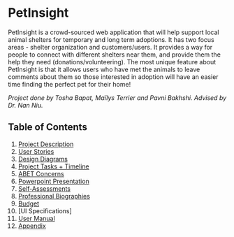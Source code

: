 # PetInsight

PetInsight is a crowd-sourced web application that will help support local animal shelters for temporary and long term adoptions. It has two focus areas - shelter organization and customers/users. It provides a way for people to connect with different shelters near them, and provide them the help they need (donations/volunteering). The most unique feature about PetInsight is that it allows users who have met the animals to leave comments about them so those interested in adoption will have an easier time finding the perfect pet for their home!

<em>Project done by Tosha Bapat, Maïlys Terrier and Pavni Bakhshi.
Advised by Dr. Nan Niu.</em>

## Table of Contents
1. [Project Description][2]
2. [User Stories][3]
3. [Design Diagrams][11]
4. [Project Tasks + Timeline][4]
5. [ABET Concerns][5]
6. [Powerpoint Presentation][6]
7. [Self-Assessments][7]
8. [Professional Biographies][8]
9. [Budget][9]
10. [UI Specifications]
11. [User Manual][10]
12. [Appendix][11]

[2]: https://github.com/mterrier23/PetInsights/blob/master/Project%20Report/PetInsight%20Project%20Proposal.docx
[3]: https://github.com/mterrier23/PetInsights/blob/master/Project%20Report/UserStories.md
[11]: https://github.com/mterrier23/PetInsights/tree/master/Project%20Report/DesignDiagrams
[4]: https://github.com/mterrier23/PetInsights/tree/master/Project%20Report/Milestones%2C%20Timeline%2C%20Effort%20Matrix
[5]: https://github.com/mterrier23/PetInsights/blob/master/Project%20Report/Project%20Constraints.md
[6]: https://docs.google.com/presentation/d/1Gy6DCWhOjE2iJGElW2_49zUsKKXQ_7DmXo7aEqvGyrA/edit?usp=sharing
[7]: https://github.com/mterrier23/PetInsights/tree/master/Project%20Report/Self%20Assessments
[8]: https://github.com/mterrier23/PetInsights/tree/master/Project%20Report/Biographies
[9]: https://github.com/mterrier23/PetInsights/blob/master/Project%20Report/Expense%20Report.md
[10]: https://github.com/mterrier23/PetInsights/blob/master/Project%20Report/User%20Docs%20-%20Asgn%232.pdf
[11]: https://github.com/mterrier23/PetInsights/tree/master/Project%20Report/Appendix
